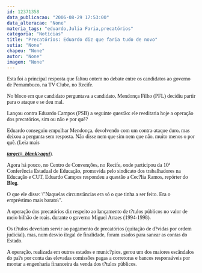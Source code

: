 ```yaml
---
id: 12371358
data_publicacao: "2006-08-29 17:53:00"
data_alteracao: "None"
materia_tags: "eduardo,Julia Faria,precatórios"
categoria: "Notícias"
title: "Precatórios: Eduardo diz que faria tudo de novo"
sutia: "None"
chapeu: "None"
autor: "None"
imagem: "None"
---
```

<p><P><FONT face=Verdana>Esta foi a principal resposta que faltou ontem no debate entre os candidatos ao governo de Pernambuco, na TV Clube, no Recife.</FONT></P></p>
<p><P><FONT face=Verdana>No bloco em que candidato perguntava a candidato, Mendonça Filho (PFL) decidiu partir para o ataque e se deu mal.</FONT></P></p>
<p><P><FONT face=Verdana>Lançou contra Eduardo Campos (PSB) a seguinte questão: ele reeditaria hoje a operação dos precatórios, sim ou não e por quê?</FONT></P></p>
<p><P><FONT face=Verdana>Eduardo conseguiu empulhar Mendonça, devolvendo com um contra-ataque duro, mas deixou a pergunta sem resposta. Não disse nem que sim nem que não, muito menos o por quê. (Leia mais <STRONG><EM><A href=\"https://jc3.uol.com.br/blogs/jc/2006/08/28/index.php#1074\"</p>
<p> target=_blank>aqui</A></EM></STRONG>).</FONT></P></p>
<p><P><FONT face=Verdana>Agora há pouco, no Centro de Convenções, no Recife, onde participou da 10ª Conferência Estadual de Educação, promovida pelo sindicato dos trabalhadores na Educação e CUT, Eduardo Campos respondeu a questão a Cec?lia Ramos, repórter do <B>Blog</B>.</FONT></P></p>
<p><P><FONT face=Verdana>O que ele disse: \"Naquelas circunstâncias era só o que tinha a ser feito. Era o empréstimo mais barato\".</FONT></P></p>
<p><P><FONT face=Verdana>A operação dos precatórios diz respeito ao lançamento de t?tulos públicos no valor de meio bilhão de reais, durante o governo Miguel Arraes (1994-1998). </FONT></P></p>
<p><P><FONT face=Verdana>Os t?tulos deveriam servir ao pagamento de precatórios (quitação de d?vidas por ordem judicial), mas, num desvio ilegal de finalidade, foram usados para sanear as contas do Estado.</FONT></P></p>
<p><P><FONT face=Verdana>A operação, realizada em outros estados e munic?pios, gerou um dos maiores escândalos do pa?s por conta das elevadas comissões pagas a corretoras e bancos responsáveis por montar a engenharia financeira da venda dos t?tulos públicos.</FONT></P> </p>
